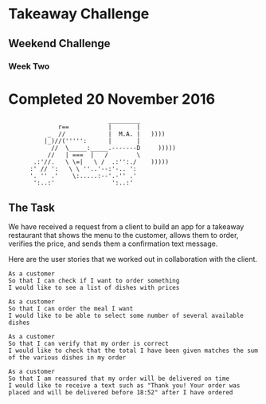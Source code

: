 # Takeaway Challenge
## Weekend Challenge
### Week Two

Completed 20 November 2016
==================
```
                            _________
              r==           |       |
           _  //            |  M.A. |   ))))
          |_)//(''''':      |       |
            //  \_____:_____.-------D     )))))
           //   | ===  |   /        \
       .:'//.   \ \=|   \ /  .:'':./    )))))
      :' // ':   \ \ ''..'--:'-.. ':
      '. '' .'    \:.....:--'.-'' .'
       ':..:'                ':..:'

 ```

The Task
-------
We have received a request from a client to build an app for a takeaway restaurant that shows the menu to the customer, allows them to order, verifies the price, and sends them a confirmation text message.

Here are the user stories that we worked out in collaboration with the client.

```
As a customer
So that I can check if I want to order something
I would like to see a list of dishes with prices
```

```
As a customer
So that I can order the meal I want
I would like to be able to select some number of several available dishes
```

```
As a customer
So that I can verify that my order is correct
I would like to check that the total I have been given matches the sum of the various dishes in my order
```

```
As a customer
So that I am reassured that my order will be delivered on time
I would like to receive a text such as "Thank you! Your order was placed and will be delivered before 18:52" after I have ordered
```

